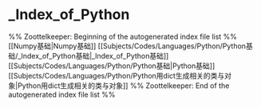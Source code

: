 # _Index_of_Python
%% Zoottelkeeper: Beginning of the autogenerated index file list  %%
 [[Numpy基础|Numpy基础]]
 [[Subjects/Codes/Languages/Python/Python基础/_Index_of_Python基础|_Index_of_Python基础]]
 [[Subjects/Codes/Languages/Python/Python基础|Python基础]]
 [[Subjects/Codes/Languages/Python/Python用dict生成相关的类与对象|Python用dict生成相关的类与对象]]
%% Zoottelkeeper: End of the autogenerated index file list  %%
